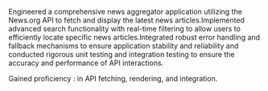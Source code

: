 Engineered a comprehensive news aggregator application utilizing the News.org API to fetch and display the latest news articles.Implemented advanced search functionality with real-time filtering to allow users to efficiently locate specific news articles.Integrated robust error handling and fallback mechanisms to ensure application stability and reliability and conducted rigorous unit
testing and integration testing to ensure the accuracy and performance of API interactions.

Gained proficiency : in API fetching, rendering, and integration.